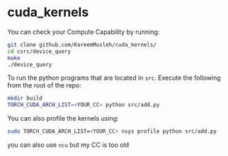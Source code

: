 # cuda_kernels

You can check your Compute Capability by running:
```bash
git clone github.com/KareemMusleh/cuda_kernels/
cd csrc/device_query
make
./device_query
```

To run the python programs that are located in `src`. Execute the following from the root of the repo:
```bash
mkdir build
TORCH_CUDA_ARCH_LIST=<YOUR_CC> python src/add.py
```

You can also profile the kernels using:
```bash
sudo TORCH_CUDA_ARCH_LIST=<YOUR_CC> nsys profile python src/add.py
```
you can also use `ncu` but my CC is too old
